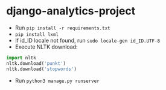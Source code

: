 # django-analytics-project

- Run `pip install -r requirements.txt`
- `pip install lxml`
- If id_ID locale not found, run `sudo locale-gen id_ID.UTF-8`
- Execute NLTK download:
```python
import nltk
nltk.download('punkt')
nltk.download('stopwords')
```
- Run `python3 manage.py runserver`
